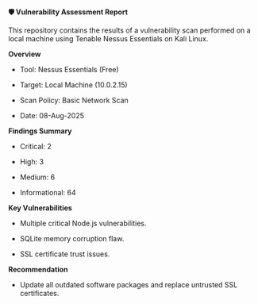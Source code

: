 **🛡️ Vulnerability Assessment Report**

This repository contains the results of a vulnerability scan performed on a local machine using Tenable Nessus Essentials on Kali Linux.

**Overview**

- Tool: Nessus Essentials (Free)

- Target: Local Machine (10.0.2.15)

- Scan Policy: Basic Network Scan

- Date: 08-Aug-2025

**Findings Summary**

- Critical: 2

- High: 3

- Medium: 6

- Informational: 64

**Key Vulnerabilities**

- Multiple critical Node.js vulnerabilities.

- SQLite memory corruption flaw.

- SSL certificate trust issues.

**Recommendation**

- Update all outdated software packages and replace untrusted SSL certificates.
